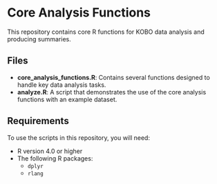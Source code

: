 # Core Analysis Functions

This repository contains core R functions for KOBO data analysis and producing summaries.

## Files

- **core_analysis_functions.R**: Contains several functions designed to handle key data analysis tasks.
- **analyze.R**: A script that demonstrates the use of the core analysis functions with an example dataset.

## Requirements

To use the scripts in this repository, you will need:

- R version 4.0 or higher
- The following R packages:
  - `dplyr`
  - `rlang`

